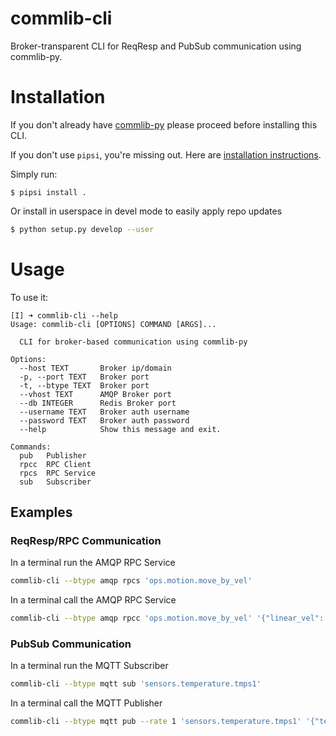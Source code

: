 # commlib-cli

Broker-transparent CLI for ReqResp and PubSub communication using commlib-py.


# Installation

If you don't already have [commlib-py](https://github.com/robotics-4-all/commlib-py) please proceed before
installing this CLI.

If you don't use `pipsi`, you're missing out.
Here are [installation instructions](https://github.com/mitsuhiko/pipsi#readme).

Simply run:

    $ pipsi install .

Or install in userspace in devel mode to easily apply repo updates

```bash
$ python setup.py develop --user
```

# Usage

To use it:

```
[I] ➜ commlib-cli --help
Usage: commlib-cli [OPTIONS] COMMAND [ARGS]...

  CLI for broker-based communication using commlib-py

Options:
  --host TEXT       Broker ip/domain
  -p, --port TEXT   Broker port
  -t, --btype TEXT  Broker port
  --vhost TEXT      AMQP Broker port
  --db INTEGER      Redis Broker port
  --username TEXT   Broker auth username
  --password TEXT   Broker auth password
  --help            Show this message and exit.

Commands:
  pub   Publisher
  rpcc  RPC Client
  rpcs  RPC Service
  sub   Subscriber

```

## Examples

### ReqResp/RPC Communication

In a terminal run the AMQP RPC Service

```bash
commlib-cli --btype amqp rpcs 'ops.motion.move_by_vel'
```

In a terminal call the AMQP RPC Service
```bash
commlib-cli --btype amqp rpcc 'ops.motion.move_by_vel' '{"linear_vel": 1.0, "angular_vel": 0.0}'
```

### PubSub Communication

In a terminal run the MQTT Subscriber

```bash
commlib-cli --btype mqtt sub 'sensors.temperature.tmps1'
```

In a terminal call the MQTT Publisher
```bash
commlib-cli --btype mqtt pub --rate 1 'sensors.temperature.tmps1' '{"temperature": 22.3}'
```

